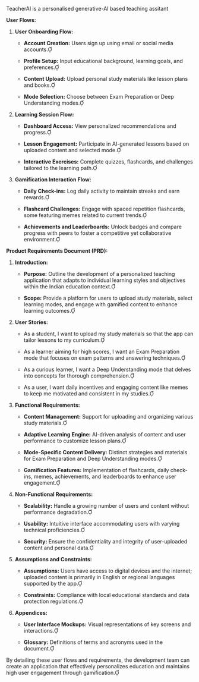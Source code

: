 TeacherAI is a personalised generative-AI based teaching assitant

**User Flows:**

1. **User Onboarding Flow:**

   - **Account Creation:** Users sign up using email or social media accounts.

   - **Profile Setup:** Input educational background, learning goals, and preferences.

   - **Content Upload:** Upload personal study materials like lesson plans and books.

   - **Mode Selection:** Choose between Exam Preparation or Deep Understanding modes.

2. **Learning Session Flow:**

   - **Dashboard Access:** View personalized recommendations and progress.

   - **Lesson Engagement:** Participate in AI-generated lessons based on uploaded content and selected mode.

   - **Interactive Exercises:** Complete quizzes, flashcards, and challenges tailored to the learning path.

3. **Gamification Interaction Flow:**

   - **Daily Check-ins:** Log daily activity to maintain streaks and earn rewards.

   - **Flashcard Challenges:** Engage with spaced repetition flashcards, some featuring memes related to current trends.

   - **Achievements and Leaderboards:** Unlock badges and compare progress with peers to foster a competitive yet collaborative environment.

**Product Requirements Document (PRD):**

1. **Introduction:**

   - **Purpose:** Outline the development of a personalized teaching application that adapts to individual learning styles and objectives within the Indian education context.

   - **Scope:** Provide a platform for users to upload study materials, select learning modes, and engage with gamified content to enhance learning outcomes.

2. **User Stories:**

   - As a student, I want to upload my study materials so that the app can tailor lessons to my curriculum.

   - As a learner aiming for high scores, I want an Exam Preparation mode that focuses on exam patterns and answering techniques.

   - As a curious learner, I want a Deep Understanding mode that delves into concepts for thorough comprehension.

   - As a user, I want daily incentives and engaging content like memes to keep me motivated and consistent in my studies.

3. **Functional Requirements:**

   - **Content Management:** Support for uploading and organizing various study materials.

   - **Adaptive Learning Engine:** AI-driven analysis of content and user performance to customize lesson plans.

   - **Mode-Specific Content Delivery:** Distinct strategies and materials for Exam Preparation and Deep Understanding modes.

   - **Gamification Features:** Implementation of flashcards, daily check-ins, memes, achievements, and leaderboards to enhance user engagement.

4. **Non-Functional Requirements:**

   - **Scalability:** Handle a growing number of users and content without performance degradation.

   - **Usability:** Intuitive interface accommodating users with varying technical proficiencies.

   - **Security:** Ensure the confidentiality and integrity of user-uploaded content and personal data.

5. **Assumptions and Constraints:**

   - **Assumptions:** Users have access to digital devices and the internet; uploaded content is primarily in English or regional languages supported by the app.

   - **Constraints:** Compliance with local educational standards and data protection regulations.

6. **Appendices:**

   - **User Interface Mockups:** Visual representations of key screens and interactions.

   - **Glossary:** Definitions of terms and acronyms used in the document.

By detailing these user flows and requirements, the development team can create an application that effectively personalizes education and maintains high user engagement through gamification. 
